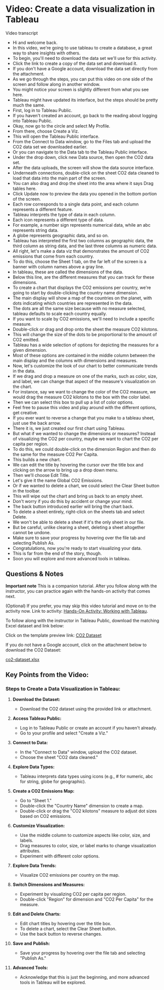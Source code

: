 # Video: Create a data visualization in Tableau

Video transcript

- Hi and welcome back.
- In this video, we're going to use tableau to create a database, a great way to share insights with others.
- To begin, you'll need to download the data set we'll use for this activity.
- Click the link to create a copy of the data set and download it.
- If you don't have a Google account, download the data set directly from the attachment.
- As we go through the steps, you can put this video on one side of the screen and follow along in another window.
- You might notice your screen is slightly different from what you see here.
- Tableau might have updated its interface, but the steps should be pretty much the same.
- First, log in to Tableau Public.
- If you haven't created an account, go back to the reading about logging into Tableau Public.
- Okay, now go to the circle and select My Profile.
- From there, choose Create a Viz.
- This will open the Tableau Public interface.
- From the Connect to Data window, go to the Files tab and upload the CO2 data set we downloaded earlier.
- Or you can navigate to the Data tab to the Tableau Public interface.
- Under the drop down, click new Data source, then open the CO2 data set.
- After the data uploads, the screen will show the data source interface.
- Underneath connections, double-click on the sheet CO2 data cleaned to load that data into the main part of the screen.
- You can also drag and drop the sheet into the area where it says Drag tables here.
- Click Update now to preview the data you opened in the bottom portion of the screen.
- Each row corresponds to a single data point, and each column represents a different feature.
- Tableau interprets the type of data in each column.
- Each icon represents a different type of data.
- For example, a number sign represents numerical data, while an abc represents string data.
- A globe represents geographic data, and so on.
- Tableau has interpreted the first two columns as geographic data, the third column as string data, and the last three columns as numeric data.
- All right, let's make a data viz that demonstrates the amount of CO2 emissions that come from each country.
- To do this, choose the Sheet 1 tab, on the far left of the screen is a banner with column names above a gray line.
- In tableau, these are called the dimensions of the data.
- Below this line, are the different measures that you can track for these dimensions.
- To create a chart that displays the CO2 emissions per country, we're going to start by double-clicking the country name dimension.
- The main display will show a map of the countries on the planet, with dots indicating which countries are represented in the data.
- The dots are all the same size because with no measure selected, tableau defaults to scale each country equally.
- If you want to scale by CO2 emissions, we'll need to include a specific measure.
- Double-click or drag and drop onto the sheet the measure CO2 kilotons.
- This will change the size of the dots to be proportional to the amount of CO2 emitted.
- Tableau has a wide selection of options for depicting the measures for a given dimension.
- Most of these options are contained in the middle column between the main display and the columns with dimensions and measures.
- Now, let's customize the look of our chart to better communicate trends in the data.
- If we drag and drop a measure on one of the marks, such as color, size, and label, we can change that aspect of the measure's visualization on the chart.
- For instance, say we want to change the color of the CO2 measure, we would drag the measure CO2 kilotons to the box with the color label.
- Then we can select this box to pull up a list of color options.
- Feel free to pause this video and play around with the different options, get creative.
- If you ever want to reverse a change that you make to a tableau sheet, just use the back arrow.
- There it is, we just created our first chart using Tableau.
- But what if we wanted to change the dimensions or measures? Instead of visualizing the CO2 per country, maybe we want to chart the CO2 per capita per region.
- To do this, we could double-click on the dimension Region and then do the same for the measure CO2 Per Capita.
- This builds a new chart.
- We can edit the title by hovering the cursor over the title box and clicking on the arrow to bring up a drop down menu.
- Then we'll choose Edit Title.
- Let's give it the name Global CO2 Emissions.
- Or if we wanted to delete a chart, we could select the Clear Sheet button in the toolbar.
- This will wipe out the chart and bring us back to an empty sheet.
- Don't worry if you do this by accident or change your mind.
- The back button introduced earlier will bring the chart back.
- To delete a sheet entirely, right-click on the sheets tab and select Delete.
- We won't be able to delete a sheet if it's the only sheet in our file.
- But be careful, unlike clearing a sheet, deleting a sheet altogether cannot be undone.
- Make sure to save your progress by hovering over the file tab and selecting Publish As.
- Congratulations, now you're ready to start visualizing your data.
- This is far from the end of the story, though.
- Soon you will explore and more advanced tools in tableau.

## Questions & Notes

**Important note**
This is a companion tutorial. After you follow along with the instructor, you can practice again with the hands-on activity that comes next.

(Optional) If you prefer, you may skip this video tutorial and move on to the activity now. Link to activity: [Hands-On Activity: Working with Tableau](s7_pq_activity_create-a-data-visualization-in-tableau.md).

To follow along with the instructor in Tableau Public, download the matching Excel dataset and link below:

Click on the template preview link: [CO2 Dataset](./resources/co2-dataset.xlsx)

If you do not have a Google account, click on the attachment below to download the CO2 Dataset:

[co2-dataset.xlsx](./resources/co2-dataset.xlsx)

## Key Points from the Video:

### Steps to Create a Data Visualization in Tableau:

1. **Download the Dataset:**
   - Download the CO2 dataset using the provided link or attachment.

2. **Access Tableau Public:**
   - Log in to Tableau Public or create an account if you haven't already.
   - Go to your profile and select "Create a Viz."

3. **Connect to Data:**
   - In the "Connect to Data" window, upload the CO2 dataset.
   - Choose the sheet "CO2 data cleaned."

4. **Explore Data Types:**
   - Tableau interprets data types using icons (e.g., # for numeric, abc for string, globe for geographic).

5. **Create a CO2 Emissions Map:**
   - Go to "Sheet 1."
   - Double-click the "Country Name" dimension to create a map.
   - Double-click or drag the "CO2 kilotons" measure to adjust dot sizes based on CO2 emissions.

6. **Customize Visualization:**
   - Use the middle column to customize aspects like color, size, and labels.
   - Drag measures to color, size, or label marks to change visualization attributes.
   - Experiment with different color options.

7. **Explore Data Trends:**
   - Visualize CO2 emissions per country on the map.

8. **Switch Dimensions and Measures:**
   - Experiment by visualizing CO2 per capita per region.
   - Double-click "Region" for dimension and "CO2 Per Capita" for the measure.

9. **Edit and Delete Charts:**
   - Edit chart titles by hovering over the title box.
   - To delete a chart, select the Clear Sheet button.
   - Use the back button to reverse changes.

10. **Save and Publish:**
    - Save your progress by hovering over the file tab and selecting "Publish As."

11. **Advanced Tools:**
    - Acknowledge that this is just the beginning, and more advanced tools in Tableau will be explored.
